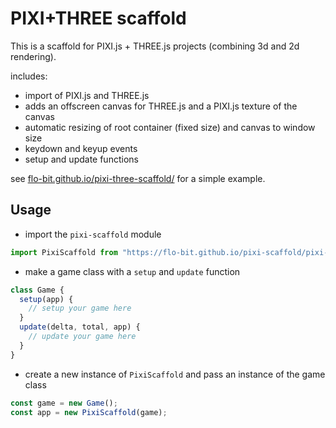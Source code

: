 # PIXI+THREE scaffold

This is a scaffold for PIXI.js + THREE.js projects (combining 3d and 2d rendering).

includes:

- import of PIXI.js and THREE.js
- adds an offscreen canvas for THREE.js and a PIXI.js texture of the canvas
- automatic resizing of root container (fixed size) and canvas to window size
- keydown and keyup events
- setup and update functions

see [flo-bit.github.io/pixi-three-scaffold/](https://flo-bit.github.io/pixi-three-scaffold/) for a simple example.

## Usage

- import the `pixi-scaffold` module

```js
import PixiScaffold from "https://flo-bit.github.io/pixi-scaffold/pixi-scaffold.js";
```

- make a game class with a `setup` and `update` function

```js
class Game {
  setup(app) {
    // setup your game here
  }
  update(delta, total, app) {
    // update your game here
  }
}
```

- create a new instance of `PixiScaffold` and pass an instance of the game class

```js
const game = new Game();
const app = new PixiScaffold(game);
```
